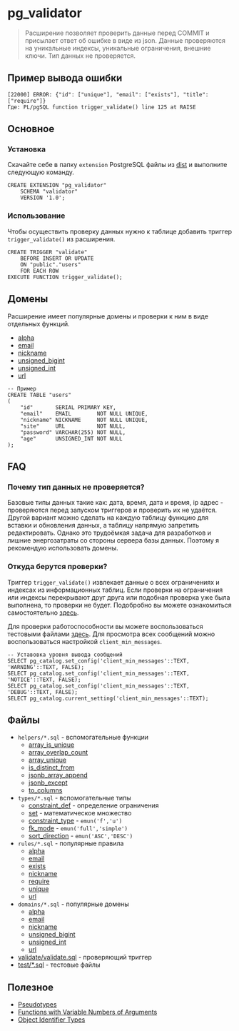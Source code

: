 # pg_validator

> Расширение позволяет проверить данные перед COMMIT и присылает ответ об ошибке в виде из json.
> Данные проверяются на уникальные индексы, уникальные ограничения, внешние ключи. Тип данных не
> проверяется.

## Пример вывода ошибки

```
[22000] ERROR: {"id": ["unique"], "email": ["exists"], "title": ["require"]}
Где: PL/pgSQL function trigger_validate() line 125 at RAISE
```

## Основное

### Установка

Скачайте себе в папку `extension` PostgreSQL файлы из [dist](./dist) и выполните следующую команду.

```postgresql
CREATE EXTENSION "pg_validator"
    SCHEMA "validator"
    VERSION '1.0';
```

### Использование

Чтобы осуществить проверку данных нужно к таблице добавить триггер `trigger_validate()` из
расширения.

```postgresql
CREATE TRIGGER "validate"
    BEFORE INSERT OR UPDATE
    ON "public"."users"
    FOR EACH ROW
EXECUTE FUNCTION trigger_validate();
```

## Домены

Расширение имеет популярные домены и проверки к ним в виде отдельных функций.

- [alpha](./domains/alpha.sql)
- [email](./domains/email.sql)
- [nickname](./domains/nickname.sql)
- [unsigned_bigint](./domains/unsigned_bigint.sql)
- [unsigned_int](./domains/unsigned_int.sql)
- [url](./domains/url.sql)

```postgresql
-- Пример
CREATE TABLE "users"
(
    "id"       SERIAL PRIMARY KEY,
    "email"    EMAIL        NOT NULL UNIQUE,
    "nickname" NICKNAME     NOT NULL UNIQUE,
    "site"     URL          NOT NULL,
    "password" VARCHAR(255) NOT NULL,
    "age"      UNSIGNED_INT NOT NULL
);
```

## FAQ

### Почему тип данных не проверяется?

Базовые типы данных такие как: дата, время, дата и время, ip адрес - проверяются перед запуском
триггеров и проверить их не удаётся. Другой вариант можно сделать на каждую таблицу функцию для
вставки и обновления данных, а таблицу напрямую запретить редактировать. Однако это трудоёмкая
задача для разработков и лишние энергозатраты со стороны сервера базы данных. Поэтому я рекомендую
использовать домены.

### Откуда берутся проверки?

Триггер `trigger_validate()` извлекает данные о всех ограничениях и индексах из информационных
таблиц. Если проверки на ограничения или индексы перекрывают друг друга или подобная проверка уже
была выполнена, то проверки не будет. Подобробно вы можете ознакомиться
самостоятельно [здесь](./validate/validate.sql).

Для проверки работоспособности вы можете воспользоваться тестовыми файлами [здесь](./test/validate).
Для просмотра всех сообщений можно воспользоваться настройкой `client_min_messages`.

```postgresql
-- Уставовка уровня вывода сообщений
SELECT pg_catalog.set_config('client_min_messages'::TEXT, 'WARNING'::TEXT, FALSE);
SELECT pg_catalog.set_config('client_min_messages'::TEXT, 'NOTICE'::TEXT, FALSE);
SELECT pg_catalog.set_config('client_min_messages'::TEXT, 'DEBUG'::TEXT, FALSE);
SELECT pg_catalog.current_setting('client_min_messages'::TEXT);
```

## Файлы

- `helpers/*.sql` - вспомогательные функции
    - [array_is_unique](./helpers/array_is_unique.sql)
    - [array_overlap_count](./helpers/array_overlap_count.sql)
    - [array_unique](./helpers/array_unique.sql)
    - [is_distinct_from](./helpers/is_distinct_from.sql)
    - [jsonb_array_append](./helpers/jsonb_array_append.sql)
    - [jsonb_except](./helpers/jsonb_except.sql)
    - [to_columns](./helpers/to_columns.sql)
- `types/*.sql` - вспомогательные типы
    - [constraint_def](./types/constraint_def) - определение ограничения
    - [set](./types/set) - математическое множество
    - [constraint_type](./types/constraint_type.sql) - `emun('f','u')`
    - [fk_mode](./types/fk_mode.sql) - `emun('full','simple')`
    - [sort_direction](./types/sort_direction.sql) - `emun('ASC','DESC')`
- `rules/*.sql` - популярные правила
    - [alpha](./rules/alpha.sql)
    - [email](./rules/email.sql)
    - [exists](./rules/exists_rule.sql)
    - [nickname](./rules/nickname.sql)
    - [require](./rules/require_rule.sql)
    - [unique](./rules/unique_rule.sql)
    - [url](./rules/url.sql)
- `domains/*.sql` - популярные домены
    - [alpha](./domains/alpha.sql)
    - [email](./domains/email.sql)
    - [nickname](./domains/nickname.sql)
    - [unsigned_bigint](./domains/unsigned_bigint.sql)
    - [unsigned_int](./domains/unsigned_int.sql)
    - [url](./domains/url.sql)
- [validate/validate.sql](./validate/validate.sql) - проверяющий триггер
- [test/*.sql](./test) - тестовые файлы

## Полезное

- [Pseudotypes](https://www.postgresql.org/docs/current/datatype-pseudo.html)
- [Functions with Variable Numbers of Arguments](https://www.postgresql.org/docs/current/xfunc-sql.html#XFUNC-SQL-VARIADIC-FUNCTIONS)
- [Object Identifier Types](https://www.postgresql.org/docs/current/datatype-oid.html#DATATYPE-OID-TABLE)
